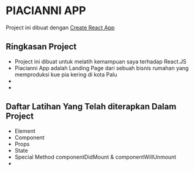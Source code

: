 # PIACIANNI APP

Project ini dibuat dengan [Create React App](https://github.com/facebook/create-react-app)

## Ringkasan Project
- Project ini dibuat untuk melatih kemampuan saya terhadap React.JS 
- Piacianni App adalah Landing Page dari sebuah bisnis rumahan yang memproduksi kue pia kering di kota Palu
- 
-

## Daftar Latihan Yang Telah diterapkan Dalam Project 
- Element
- Component
- Props
- State
- Special Method componentDidMount & componentWillUnmount
- 





